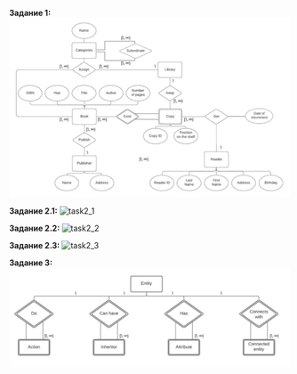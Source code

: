 ﻿**Задание 1:** ![task1](./task1.jpeg)

**Задание 2.1:** ![task2\_1](./task2\_1.jpeg)

**Задание 2.2:** ![task2\_2](./task2\_3.jpeg)

**Задание 2.3:** ![task2\_3](./task2\_3.jpeg)

**Задание 3:** ![task3](./task3.jpeg)

